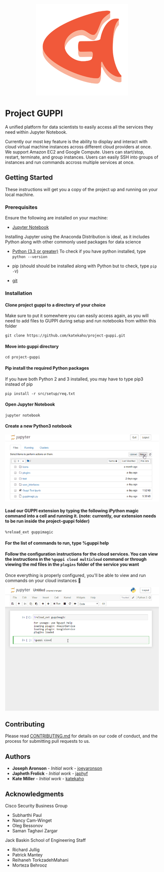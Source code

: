 <p align="center">
  <img src="./src/icons/guppi-logo.png" width="300" height="300" alt="guppi_logo">
</p>

# Project GUPPI

A unified platform for data scientists to easily access all the services they need within Jupyter Notebook. 

Currently our most key feature is the ability to display and interact with cloud virtual machine instances across different cloud providers at once. We support Amazon EC2 and Google Compute. Users can start/stop, restart, terminate, and group instances. Users can easily SSH into groups of instances and run commands accross multiple services at once.

## Getting Started

These instructions will get you a copy of the project up and running on your local machine.

### Prerequisites
Ensure the following are installed on your machine:

* [Jupyter Notebook](https://jupyter.org/install)

Installing Jupyter using the Anaconda Distribution is ideal, as it includes Python along with other commonly used packages for data science

* [Python (3.3 or greater)](https://www.python.org/downloads/)
To check if you have python installed, type `python --version`

* pip (should should be installed along with Python but to check, type `pip -V`)

* [git](https://git-scm.com/downloads)

### Installation


#### Clone project guppi to a directory of your choice
Make sure to put it somewhere you can easily access again, as you will need to add files to GUPPI during setup and run notebooks from within this folder

```
git clone https://github.com/katekaho/project-guppi.git
```

#### Move into guppi directory

```
cd project-guppi
```
#### Pip install the required Python packages
If you have both Python 2 and 3 installed, you may have to type pip3 instead of pip

```
pip install -r src/setup/req.txt
```

#### Open Jupyter Notebook

```
jupyter notebook
```

#### Create a new Python3 notebook
![](./src/icons/create-notebook.gif)

#### Load our GUPPI extension by typing the following iPython magic command into a cell and running it. (note: currently, our extension needs to be run inside the project-guppi folder)
```
%reload_ext guppimagic
```

#### For the list of commands to run, type %guppi help

#### Follow the configuration instructions for the cloud services. You can view the instructions in the ``%guppi cloud multicloud`` command or through viewing the md files in the ``plugins`` folder of the service you want 
Once everything is properly configured, you'll be able to view and run commands on your cloud instances 🎉

![](./src/icons/cloud-example.gif)


## Contributing

Please read [CONTRIBUTING.md](https://github.com/katekaho/project-guppi/blob/master/CONTRIBUTING.md) for details on our code of conduct, and the process for submitting pull requests to us.

## Authors

* **Joseph Aronson** - *Initial work* - [joeyaronson](https://github.com/joeyaronson)
* **Japheth Frolick** - *Initial work* - [japhyf](https://github.com/japhyf)
* **Kate Miller** - *Initial work* - [katekaho](https://github.com/katekaho)


## Acknowledgments

Cisco Security Business Group
* Subharthi Paul
* Nancy Cam-Winget
* Oleg Bessonov
* Saman Taghavi Zargar

Jack Baskin School of Engineering Staff
* Richard Jullig
* Patrick Mantey
* Reihaneh TorkzadehMahani 
* Morteza Behrooz

